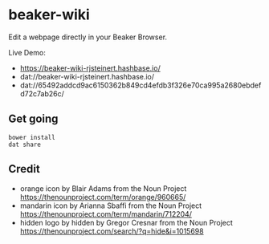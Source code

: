 # beaker-wiki
Edit a webpage directly in your Beaker Browser.

Live Demo:
- https://beaker-wiki-rjsteinert.hashbase.io/
- dat://beaker-wiki-rjsteinert.hashbase.io/
- dat://65492addcd9ac6150362b849cd4efdb3f326e70ca995a2680ebdefd72c7ab26c/

## Get going
```
bower install
dat share
```

## Credit

- orange icon by Blair Adams from the Noun Project https://thenounproject.com/term/orange/960665/
- mandarin icon by Arianna Sbaffi from the Noun Project https://thenounproject.com/term/mandarin/712204/
- hidden logo by hidden by Gregor Cresnar from the Noun Project https://thenounproject.com/search/?q=hide&i=1015698
